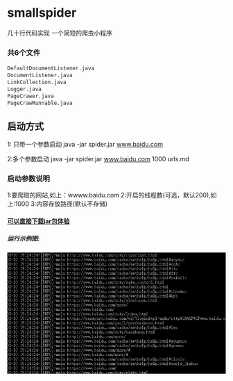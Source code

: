 # smallspider 
几十行代码实现 一个简短的爬虫小程序 

### 共6个文件
```
DefaultDocumentListener.java
DocumentListener.java
LinkCollection.java
Logger.java
PageCrawer.java
PageCrawRunnable.java
```



##  启动方式 
1: 只带一个参数启动 
    java -jar  spider.jar  www.baidu.com
    
2:多个参数启动
java -jar  spider.jar   www.baidu.com  1000  urls.md


### 启动参数说明
1:要爬取的网站,如上：wwww.baidu.com
2:开启的线程数(可选，默认200),如上:1000
3:内容存放路径(默认不存储) 



#### [可以直接下载jar包体验](https://github.com/enohe/smallspider/blob/master/spider.jar)

##### 运行示例图:
![demo](https://github.com/enohe/smallspider/blob/master/20180310192521.png)
